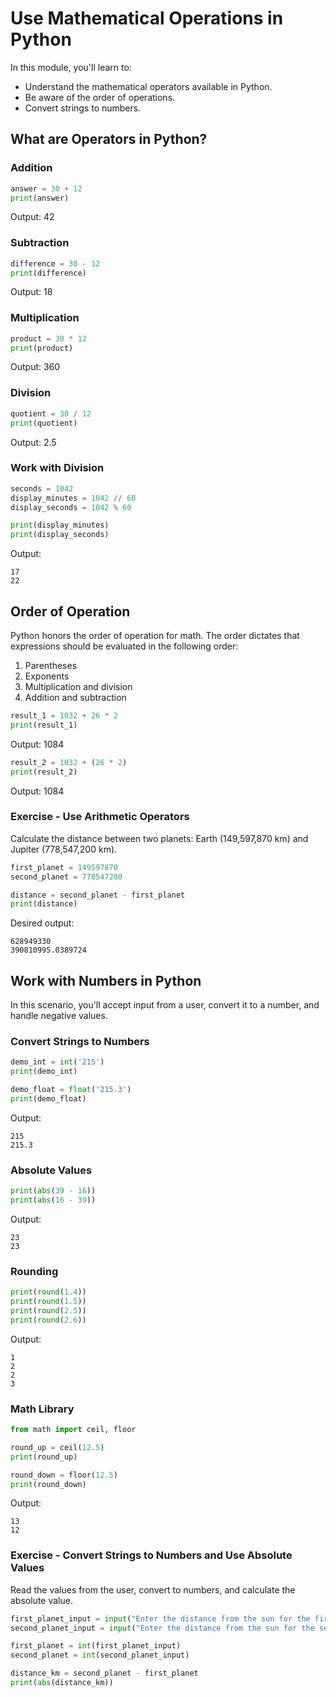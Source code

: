
# Use Mathematical Operations in Python

In this module, you'll learn to:

- Understand the mathematical operators available in Python.
- Be aware of the order of operations.
- Convert strings to numbers.

## What are Operators in Python?

### Addition

```python
answer = 30 + 12
print(answer)
```

Output: 42

### Subtraction

```python
difference = 30 - 12
print(difference)
```

Output: 18

### Multiplication

```python
product = 30 * 12
print(product)
```

Output: 360

### Division

```python
quotient = 30 / 12
print(quotient)
```

Output: 2.5

### Work with Division

```python
seconds = 1042
display_minutes = 1042 // 60
display_seconds = 1042 % 60

print(display_minutes)
print(display_seconds)
```

Output:

```
17
22
```

## Order of Operation

Python honors the order of operation for math. The order dictates that expressions should be evaluated in the following order:

1. Parentheses
2. Exponents
3. Multiplication and division
4. Addition and subtraction

```python
result_1 = 1032 + 26 * 2
print(result_1)
```

Output: 1084

```python
result_2 = 1032 + (26 * 2)
print(result_2)
```

Output: 1084

### Exercise - Use Arithmetic Operators

Calculate the distance between two planets: Earth (149,597,870 km) and Jupiter (778,547,200 km).

```python
first_planet = 149597870
second_planet = 778547200

distance = second_planet - first_planet
print(distance)
```

Desired output:

```
628949330
390810995.0389724
```

## Work with Numbers in Python

In this scenario, you'll accept input from a user, convert it to a number, and handle negative values.

### Convert Strings to Numbers

```python
demo_int = int('215')
print(demo_int)

demo_float = float('215.3')
print(demo_float)
```

Output:

```
215
215.3
```

### Absolute Values

```python
print(abs(39 - 16))
print(abs(16 - 39))
```

Output:

```
23
23
```

### Rounding

```python
print(round(1.4))
print(round(1.5))
print(round(2.5))
print(round(2.6))
```

Output:

```
1
2
2
3
```

### Math Library

```python
from math import ceil, floor

round_up = ceil(12.5)
print(round_up)

round_down = floor(12.5)
print(round_down)
```

Output:

```
13
12
```

### Exercise - Convert Strings to Numbers and Use Absolute Values

Read the values from the user, convert to numbers, and calculate the absolute value.

```python
first_planet_input = input("Enter the distance from the sun for the first planet: ")
second_planet_input = input("Enter the distance from the sun for the second planet: ")

first_planet = int(first_planet_input)
second_planet = int(second_planet_input)

distance_km = second_planet - first_planet
print(abs(distance_km))
```

